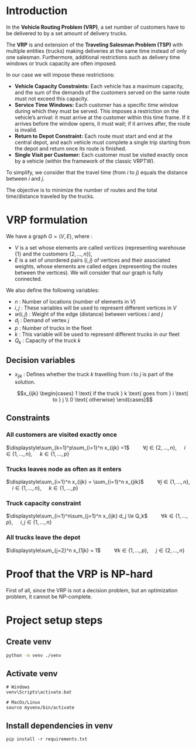 # Introduction
In the **Vehicle Routing Problem (VRP)**, a set number of customers have to be delivered to by a set amount of delivery trucks.

The **VRP** is and extension of the **Traveling Salesman Problem (TSP)** with multiple entities (trucks) making deliveries 
at the same time instead of only one salesman. 
Furthermore, additional restrictions such as delivery time windows or truck capacity are often imposed.

In our case we will impose these restrictions:

- **Vehicle Capacity Constraints:** Each vehicle has a maximum capacity, and the sum of the demands of the customers served on the same route must not exceed this capacity.
- **Service Time Windows:** Each customer has a specific time window during which they must be served. This imposes a restriction on the vehicle’s arrival: it must arrive at the customer within this time frame. If it arrives before the window opens, it must wait; if it arrives after, the route is invalid.
- **Return to Depot Constraint:** Each route must start and end at the central depot, and each vehicle must complete a single trip starting from the depot and return once its route is finished.
- **Single Visit per Customer:** Each customer must be visited exactly once by a vehicle (within the framework of the classic VRPTW).

To simplify, we consider that the travel time (from $i$ to $j$) equals the distance between $i$ and $j$. 

The objective is to minimize the number of routes and the total time/distance traveled by the trucks.

# VRP formulation

We have a graph $G = (V, E)$, where :
- $V$ is a set whose elements are called _vertices_ (representing warehouse $\{1\}$ and the customers $\{2,...,n\}$), 
- $E$ is a set of unordered pairs $(i, j)$ of vertices and their associated weights, whose elements are called edges
(representing the routes between the vertices). We will consider that our graph is fully connected.

We also define the following variables:

- $n$ : Number of locations (number of elements in $V$)
- $i, j$ : These variables will be used to represent different vertices in $V$
- $w(i, j)$ : Weight of the edge (distance) between vertices $i$ and $j$
- $d_{j}$ : Demand of vertex $j$
- $p$ : Number of trucks in the fleet
- $k$ : This variable will be used to represent different trucks in our fleet
- $Q_k$ : Capacity of the truck $k$

## Decision variables
- $x_{ijk}$ : Defines whether the truck $k$ travelling from $i$ to $j$ is part of the solution.

  $$x_{ijk} \begin{cases}
  1 \text{ if the truck } k \text{ goes from } i \text{ to } j \\
  0 \text{ otherwise}
  \end{cases}$$

## Constraints
### All customers are visited exactly once

  $\displaystyle\sum_{k=1}^p\sum_{i=1}^n x_{ijk} =1$
  $\quad\quad \forall j \in \{2, ..., n\},$ 
  $\quad i \in \{1, ..., n \},$
  $\quad k \in \{1, ..., p\}$
 
### Trucks leaves node as often as it enters

  $\displaystyle\sum_{i=1}^n x_{ijk} = \sum_{i=1}^n x_{jik}$
  $\quad\quad \forall j \in \{1, ..., n\},$
  $\quad i \in \{1, ..., n \},$
  $\quad k \in \{1, ..., p\}$


### Truck capacity constraint
  
  $\displaystyle\sum_{i=1}^n\sum_{j=1}^n x_{ijk} d_j \le Q_k$ 
  $\quad\quad \forall k \in \{1, ..., p\},$
  $\quad i,j \in \{1, ..., n\}$

### All trucks leave the depot

  $\displaystyle\sum_{j=2}^n x_{1jk} = 1$
  $\quad\quad \forall k \in \{1, ..., p\},$
  $\quad j \in \{2, ..., n \}$



# Proof that the VRP is NP-hard
First of all, since the VRP is not a decision problem, but an optimization problem, it cannot be NP-complete.


# Project setup steps

## Create venv
```bash
python -m venv ./venv
```

## Activate venv
```
# Windows
venv\Scripts\activate.bat

# MacOs/Linux
source myvenv/bin/activate
```

## Install dependencies in venv
```
pip install -r requirements.txt
```